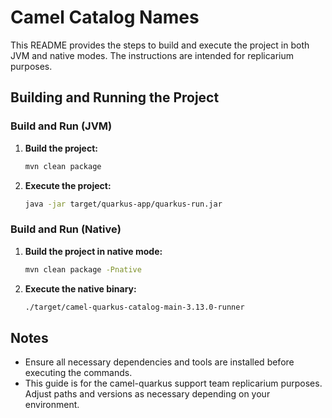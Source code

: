 # Camel Catalog Names

This README provides the steps to build and execute the project in both JVM and native modes. The instructions are intended for replicarium purposes.

## Building and Running the Project

### Build and Run (JVM)

1. **Build the project:**

   ```bash
   mvn clean package
   ```

2. **Execute the project:**

   ```bash
   java -jar target/quarkus-app/quarkus-run.jar
   ```

### Build and Run (Native)

1. **Build the project in native mode:**

   ```bash
   mvn clean package -Pnative
   ```

2. **Execute the native binary:**

   ```bash
   ./target/camel-quarkus-catalog-main-3.13.0-runner
   ```

## Notes

- Ensure all necessary dependencies and tools are installed before executing the commands.
- This guide is for the camel-quarkus support team replicarium purposes. Adjust paths and versions as necessary depending on your environment.
